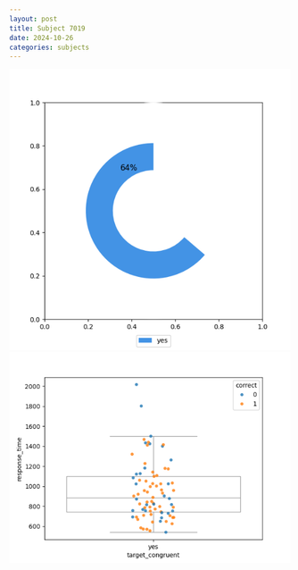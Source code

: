```yaml
---
layout: post
title: Subject 7019
date: 2024-10-26
categories: subjects
---
```


![](data/7019/run-23/7019_accuracy_target_congruence.png)
![](data/7019/run-23/7019_rt_congruence.png)
